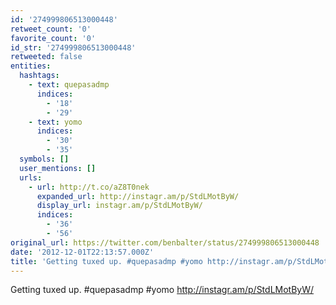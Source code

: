 ```yaml
---
id: '274999806513000448'
retweet_count: '0'
favorite_count: '0'
id_str: '274999806513000448'
retweeted: false
entities:
  hashtags:
    - text: quepasadmp
      indices:
        - '18'
        - '29'
    - text: yomo
      indices:
        - '30'
        - '35'
  symbols: []
  user_mentions: []
  urls:
    - url: http://t.co/aZ8T0nek
      expanded_url: http://instagr.am/p/StdLMotByW/
      display_url: instagr.am/p/StdLMotByW/
      indices:
        - '36'
        - '56'
original_url: https://twitter.com/benbalter/status/274999806513000448
date: '2012-12-01T22:13:57.000Z'
title: 'Getting tuxed up. #quepasadmp #yomo http://instagr.am/p/StdLMotByW/'
---
```


Getting tuxed up. #quepasadmp #yomo http://instagr.am/p/StdLMotByW/